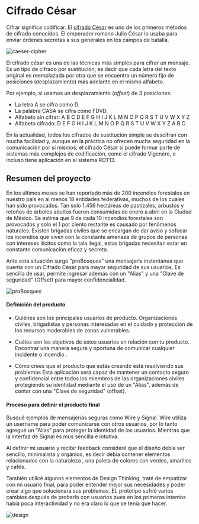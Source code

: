 # Cifrado César

Cifrar significa codificar. El [cifrado César](https://en.wikipedia.org/wiki/Caesar_cipher) es uno de los primeros métodos de cifrado conocidos. El emperador romano Julio César lo usaba para enviar órdenes secretas a sus generales en los campos de batalla.

![caeser-cipher](https://upload.wikimedia.org/wikipedia/commons/thumb/2/2b/Caesar3.svg/2000px-Caesar3.svg.png)

El cifrado césar es una de las técnicas más simples para cifrar un mensaje. Es un tipo de cifrado por sustitución, es decir que cada letra del texto original es reemplazada por otra que se encuentra un número fijo de posiciones (desplazamiento) más adelante en el mismo alfabeto.

Por ejemplo, si usamos un desplazamiento (_offset_) de 3 posiciones:

- La letra A se cifra como D.
- La palabra CASA se cifra como FDVD.
- Alfabeto sin cifrar: A B C D E F G H I J K L M N O P Q R S T U V W X Y Z
- Alfabeto cifrado: D E F G H I J K L M N O P Q R S T U V W X Y Z A B C

En la actualidad, todos los cifrados de sustitución simple se descifran con mucha facilidad y, aunque en la práctica no ofrecen mucha seguridad en la comunicación por sí mismos; el cifrado César sí puede formar parte de sistemas más complejos de codificación, como el cifrado Vigenère, e incluso tiene aplicación en el sistema ROT13.

## Resumen del proyecto

En los últimos meses se han reportado más de 200 incendios forestales en nuestro país en al menos 18 entidades federativas, muchos de los cuales han sido provocados. Tan solo 1,456 hectáreas de pastizales, arbustos y retoños de árboles adultos fueron consumidas de enero a abril en la Ciudad de México. Se estima que 9 de cada 10 incendios forestales son provocados y solo el 1 por ciento restante es causado por fenómenos naturales.
Existen brigadas civiles que se encargan de dar aviso y sofocar los incendios que viven con la constante amenaza de grupos de personas con intereses ilícitos como la tala ilegal, estas brigadas necesitan estar en constante comunicación eficaz y secreta.

Ante esta situación surge "proBosques" una mensajería instantánea que cuenta con un Cifrado César para mayor seguridad de sus usuarios. Es sencilla de usar, permite ingresar además con un "Alias" y una "Clave de seguridad" (Offset) para mayor confidencialidad.

![proBosques](/img/src/proBosques.png)



#### Definición del producto


- Quiénes son los principales usuarios de producto.
Organizaciones civiles, brigadistas y personas interesadas en el cuidado y protección de los recursos maderables de zonas vulnerables.

- Cuáles son los objetivos de estos usuarios en relación con tu producto.
Encontrar una manera segura y oportuna de comunicar cualquier incidente o incendio .

- Cómo crees que el producto que estás creando está resolviendo sus problemas
Esta aplicación será capaz de mantener un contacto seguro y confidencial entre todos los miembros de las organizaciones
civiles protegiendo su identidad mediante el uso de un "Alias", además de contar con una "Clave de seguridad" (offset).




#### Proceso para definir el producto final

Busqué ejemplos de mensajerías seguras como Wire y Signal. Wire utiliza un username para poder comunicarse con otros usuarios, por lo tanto agregué un "Alias" para proteger la identidad de los usuarios. Mientras que la interfaz de Signal es mus sencilla e intutiva.

Al definir mi usuario y recibir feedback consideré que el diseño debía ser sencillo, minimalista y orgánico, es decir debía contener elementos relacionados con la naturaleza , una paleta de colores con verdes, amarillos y cafés.

También utilicé algunos elementos de Design Thinking, traté de empatizar con mi usuario final, para poder entender mejor sus necesidades y poder crear algo que solucionara sus problemas. EL prototipo sufrió varios cambios después de probarlo con usuarios pues en los primeros intentos había poca interactividad y no era claro lo que se tenía que hacer.

![design](https://st3.depositphotos.com/13533222/16868/v/1600/depositphotos_168683244-stock-illustration-confused-business-person-vector-concept.jpg)






